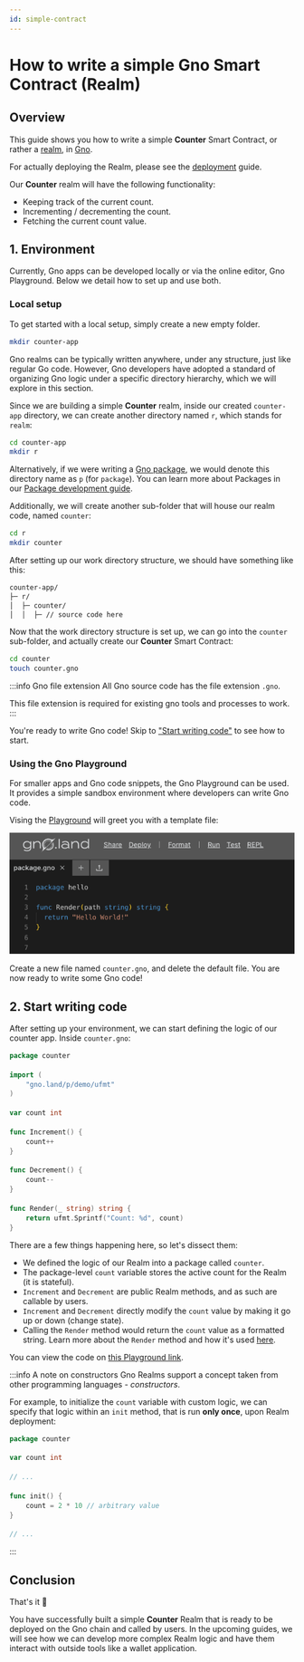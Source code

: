 ```yaml
---
id: simple-contract
---
```


# How to write a simple Gno Smart Contract (Realm)

## Overview

This guide shows you how to write a simple **Counter** Smart Contract, or rather a [realm](../concepts/realms.md),
in [Gno](../concepts/gno-language.md). 

For actually deploying the Realm, please see the [deployment](deploy.md) guide.

Our **Counter** realm will have the following functionality:

- Keeping track of the current count.
- Incrementing / decrementing the count.
- Fetching the current count value.

## 1. Environment
Currently, Gno apps can be developed locally or via the online editor, Gno 
Playground. Below we detail how to set up and use both. 

### Local setup
To get started with a local setup, simply create a new empty folder.

```bash
mkdir counter-app
```

Gno realms can be typically written anywhere, under any structure, just like
regular Go code. However, Gno developers have adopted a standard of organizing
Gno logic under a specific directory hierarchy, which we
will explore in this section.

Since we are building a simple **Counter** realm, inside our created `counter-app`
directory, we can create another directory named `r`, which stands for `realm`:

```bash
cd counter-app
mkdir r
```

Alternatively, if we were writing a [Gno package](../concepts/packages.md), we
would denote this directory name as `p` (for `package`). You can learn more about 
Packages in our [Package development guide](simple-library.md).

Additionally, we will create another sub-folder that will house our realm code, named `counter`:

```bash
cd r
mkdir counter
```

After setting up our work directory structure, we should have something like this:

```text
counter-app/
├─ r/
│  ├─ counter/
│  │  ├─ // source code here
```

Now that the work directory structure is set up, we can go into the `counter` sub-folder, and actually create
our **Counter** Smart Contract:

```bash
cd counter
touch counter.gno
```

:::info Gno file extension
All Gno source code has the file extension `.gno`.

This file extension is required for existing gno tools and processes to work.
:::

You're ready to write Gno code! Skip to ["Start writing code"](#2-start-writing-code)
to see how to start.

### Using the Gno Playground

For smaller apps and Gno code snippets, the Gno Playground can be used. It provides
a simple sandbox environment where developers can write Gno code.

Vising the [Playground](https://play.gno.land) will greet you with a template file:

![Default](../assets/how-to-guides/simple-contract/playground_welcome.png)

Create a new file named `counter.gno`, and delete the default file. You are now 
ready to write some Gno code!

## 2. Start writing code

After setting up your environment, we can start defining the logic of our counter 
app. Inside `counter.gno`:

[embedmd]:# (../assets/how-to-guides/simple-contract/counter.gno go)
```go
package counter

import (
	"gno.land/p/demo/ufmt"
)

var count int

func Increment() {
	count++
}

func Decrement() {
	count--
}

func Render(_ string) string {
	return ufmt.Sprintf("Count: %d", count)
}
```

There are a few things happening here, so let's dissect them:

- We defined the logic of our Realm into a package called `counter`.
- The package-level `count` variable stores the active count for the Realm (it is stateful).
- `Increment` and `Decrement` are public Realm methods, and as such are callable by users.
- `Increment` and `Decrement` directly modify the `count` value by making it go up or down (change state).
- Calling the `Render` method would return the `count` value as a formatted string. Learn more about the `Render`
  method and how it's used [here](../concepts/realms.md).

You can view the code on [this Playground link](https://play.gno.land/p/ONBa9eUEPKJ).

:::info A note on constructors
Gno Realms support a concept taken from other programming languages - _constructors_.

For example, to initialize the `count` variable with custom logic, we can specify that
logic within an `init` method, that is run **only once**, upon Realm deployment:

[embedmd]:# (../assets/how-to-guides/simple-contract/init.gno go)
```go
package counter

var count int

// ...

func init() {
	count = 2 * 10 // arbitrary value
}

// ...
```

:::

## Conclusion

That's it 🎉

You have successfully built a simple **Counter** Realm that is ready to be deployed on the Gno chain and called by users.
In the upcoming guides, we will see how we can develop more complex Realm logic and have them interact
with outside tools like a wallet application.

